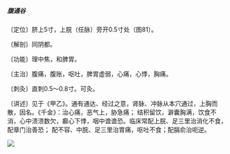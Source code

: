 ##### 腹通谷

〔定位〕脐上5寸，上脘（任脉）旁开0.5寸处（图81）。

〔解剖〕同阴都。

〔功能〕理中焦，和脾胃。

〔主治〕腹痛，腹账，呕吐，脾胃虚弱，心痛，心悸，胸痛。

〔刺灸〕直刺0.5〜0.8寸。可灸。

〔讲述〕见于《甲乙》。通有通达、经过之意，肾脉、冲脉从本穴通过，上胸而散，因名。《千金》：治心痛，恶气上，胁急痛； 结积留饮，澼囊胸满，饮食不消，心中溃溃数欠，癫心下悸，咽中谵谵恐。临床常配上脘、足三里治消化不食，配章门治善恐； 配不容、中脘、足三里治胃痛，呕吐不食；配膈俞治呃逆。

![](img/图81.jpg)
